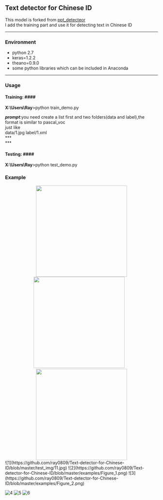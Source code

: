 ## Text detector for Chinese ID ##
This model is forked from [ppt_detecteor](https://gitlab.com/rex-yue-wu/ISI-PPT-Text-Detector)<br>
I add the training part and use it for detecting text in Chinese ID
***
### Environment ###
- python 2.7
- keras=1.2.2
- theano=0.9.0
- some python libraries which can be included in Anaconda 
***
### Usage ###

#### Training: ####<br>
**X:\Users\Ray**>python train\_demo.py<br>

***prompt***:you need create a list first and two folders(data and label),the format is similar to pascal_voc<br>
just like<br>
 data/1.jpg label/1.xml<br>
\*\*\*<br>
\*\*\*<br>




#### Testing: ####<br>
**X:\Users\Ray**>python test\_demo.py<br>


### Example ###
<center class="half">
    <img src="https://github.com/ray0809/Text-detector-for-Chinese-ID/blob/master/test_img/11.jpg" width="300"/>
    <img src="https://github.com/ray0809/Text-detector-for-Chinese-ID/blob/master/examples/Figure_1.png" width="300"/>
    <img src="https://github.com/ray0809/Text-detector-for-Chinese-ID/blob/master/examples/Figure_2.png" width="300"/>
</center>
![1](https://github.com/ray0809/Text-detector-for-Chinese-ID/blob/master/test_img/11.jpg)
![2](https://github.com/ray0809/Text-detector-for-Chinese-ID/blob/master/examples/Figure_1.png)
![3](https://github.com/ray0809/Text-detector-for-Chinese-ID/blob/master/examples/Figure_2.png)

![4](https://github.com/ray0809/Text-detector-for-Chinese-ID/blob/master/test_img/2.jpg)
![5](https://github.com/ray0809/Text-detector-for-Chinese-ID/blob/master/examples/Figure_3.png)
![6](https://github.com/ray0809/Text-detector-for-Chinese-ID/blob/master/examples/Figure_4.png)

